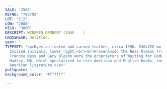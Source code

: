 ```yaml
---
SALE: '2565'
REFNO: "780795"
LOT: "112"
LOW: "2000"
HIGH: "3000"
DESCRIPT: WINFRED REMBERT (1945 -  )
CROSSHEAD: Untitled.
year: ''
TYPESET: "<p>Dyes on tooled and carved leather, circa 1990. 330x228 mm; 13x9 inches.
  Incised initials, lower right.<br><br>Provenance: the Ness Oleson Trust. The late
  Frannie Ness and Gary Oleson were the proprietors of Waiting for Godot Books of
  Hadley, MA, which specialized in rare American and English books, including African
  American literature.</p>"
pullquote: ''
background_color: "#ffffff"

---
```

